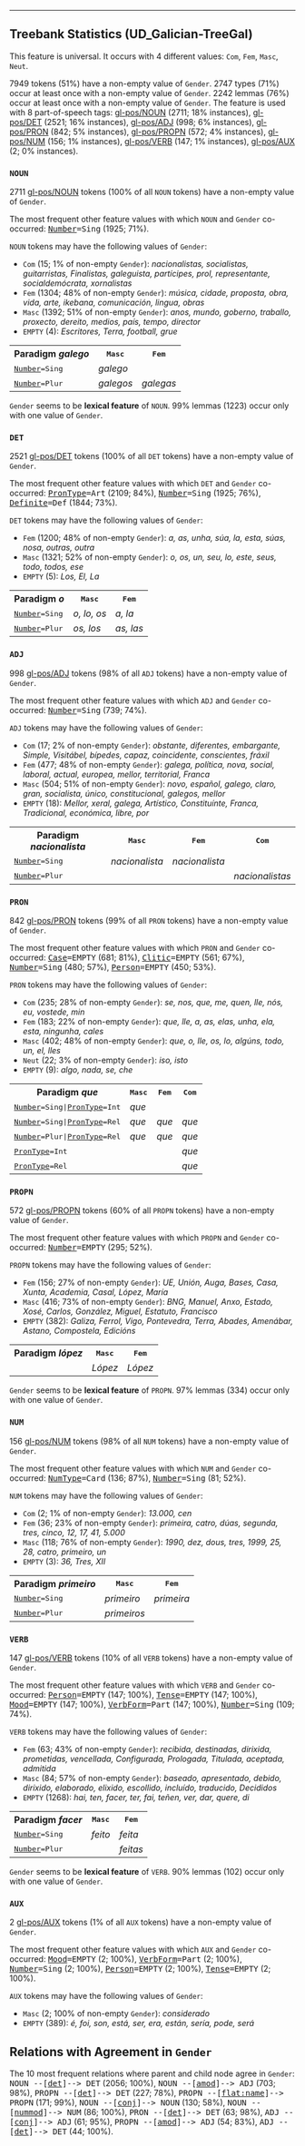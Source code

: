 

--------------------------------------------------------------------------------

## Treebank Statistics (UD_Galician-TreeGal)

This feature is universal.
It occurs with 4 different values: `Com`, `Fem`, `Masc`, `Neut`.

7949 tokens (51%) have a non-empty value of `Gender`.
2747 types (71%) occur at least once with a non-empty value of `Gender`.
2242 lemmas (76%) occur at least once with a non-empty value of `Gender`.
The feature is used with 8 part-of-speech tags: [gl-pos/NOUN]() (2711; 18% instances), [gl-pos/DET]() (2521; 16% instances), [gl-pos/ADJ]() (998; 6% instances), [gl-pos/PRON]() (842; 5% instances), [gl-pos/PROPN]() (572; 4% instances), [gl-pos/NUM]() (156; 1% instances), [gl-pos/VERB]() (147; 1% instances), [gl-pos/AUX]() (2; 0% instances).

### `NOUN`

2711 [gl-pos/NOUN]() tokens (100% of all `NOUN` tokens) have a non-empty value of `Gender`.

The most frequent other feature values with which `NOUN` and `Gender` co-occurred: <tt><a href="Number.html">Number</a>=Sing</tt> (1925; 71%).

`NOUN` tokens may have the following values of `Gender`:

* `Com` (15; 1% of non-empty `Gender`): <em>nacionalistas, socialistas, guitarristas, Finalistas, galeguista, partícipes, prol, representante, socialdemócrata, xornalistas</em>
* `Fem` (1304; 48% of non-empty `Gender`): <em>música, cidade, proposta, obra, vida, arte, ikebana, comunicación, lingua, obras</em>
* `Masc` (1392; 51% of non-empty `Gender`): <em>anos, mundo, goberno, traballo, proxecto, dereito, medios, país, tempo, director</em>
* `EMPTY` (4): <em>Escritores, Terra, football, grue</em>

<table>
  <tr><th>Paradigm <i>galego</i></th><th><tt>Masc</tt></th><th><tt>Fem</tt></th></tr>
  <tr><td><tt><a href="Number.html">Number</a>=Sing</tt></td><td><em>galego</em></td><td></td></tr>
  <tr><td><tt><a href="Number.html">Number</a>=Plur</tt></td><td><em>galegos</em></td><td><em>galegas</em></td></tr>
</table>

`Gender` seems to be **lexical feature** of `NOUN`. 99% lemmas (1223) occur only with one value of `Gender`.

### `DET`

2521 [gl-pos/DET]() tokens (100% of all `DET` tokens) have a non-empty value of `Gender`.

The most frequent other feature values with which `DET` and `Gender` co-occurred: <tt><a href="PronType.html">PronType</a>=Art</tt> (2109; 84%), <tt><a href="Number.html">Number</a>=Sing</tt> (1925; 76%), <tt><a href="Definite.html">Definite</a>=Def</tt> (1844; 73%).

`DET` tokens may have the following values of `Gender`:

* `Fem` (1200; 48% of non-empty `Gender`): <em>a, as, unha, súa, la, esta, súas, nosa, outras, outra</em>
* `Masc` (1321; 52% of non-empty `Gender`): <em>o, os, un, seu, lo, este, seus, todo, todos, ese</em>
* `EMPTY` (5): <em>Los, El, La</em>

<table>
  <tr><th>Paradigm <i>o</i></th><th><tt>Masc</tt></th><th><tt>Fem</tt></th></tr>
  <tr><td><tt><a href="Number.html">Number</a>=Sing</tt></td><td><em>o, lo, os</em></td><td><em>a, la</em></td></tr>
  <tr><td><tt><a href="Number.html">Number</a>=Plur</tt></td><td><em>os, los</em></td><td><em>as, las</em></td></tr>
</table>

### `ADJ`

998 [gl-pos/ADJ]() tokens (98% of all `ADJ` tokens) have a non-empty value of `Gender`.

The most frequent other feature values with which `ADJ` and `Gender` co-occurred: <tt><a href="Number.html">Number</a>=Sing</tt> (739; 74%).

`ADJ` tokens may have the following values of `Gender`:

* `Com` (17; 2% of non-empty `Gender`): <em>obstante, diferentes, embargante, Simple, Visitábel, bípedes, capaz, coincidente, conscientes, fráxil</em>
* `Fem` (477; 48% of non-empty `Gender`): <em>galega, política, nova, social, laboral, actual, europea, mellor, territorial, Franca</em>
* `Masc` (504; 51% of non-empty `Gender`): <em>novo, español, galego, claro, gran, socialista, único, constitucional, galegos, mellor</em>
* `EMPTY` (18): <em>Mellor, xeral, galega, Artístico, Constituínte, Franca, Tradicional, económica, libre, por</em>

<table>
  <tr><th>Paradigm <i>nacionalista</i></th><th><tt>Masc</tt></th><th><tt>Fem</tt></th><th><tt>Com</tt></th></tr>
  <tr><td><tt><a href="Number.html">Number</a>=Sing</tt></td><td><em>nacionalista</em></td><td><em>nacionalista</em></td><td></td></tr>
  <tr><td><tt><a href="Number.html">Number</a>=Plur</tt></td><td></td><td></td><td><em>nacionalistas</em></td></tr>
</table>

### `PRON`

842 [gl-pos/PRON]() tokens (99% of all `PRON` tokens) have a non-empty value of `Gender`.

The most frequent other feature values with which `PRON` and `Gender` co-occurred: <tt><a href="Case.html">Case</a>=EMPTY</tt> (681; 81%), <tt><a href="Clitic.html">Clitic</a>=EMPTY</tt> (561; 67%), <tt><a href="Number.html">Number</a>=Sing</tt> (480; 57%), <tt><a href="Person.html">Person</a>=EMPTY</tt> (450; 53%).

`PRON` tokens may have the following values of `Gender`:

* `Com` (235; 28% of non-empty `Gender`): <em>se, nos, que, me, quen, lle, nós, eu, vostede, min</em>
* `Fem` (183; 22% of non-empty `Gender`): <em>que, lle, a, as, elas, unha, ela, esta, ningunha, cales</em>
* `Masc` (402; 48% of non-empty `Gender`): <em>que, o, lle, os, lo, algúns, todo, un, el, lles</em>
* `Neut` (22; 3% of non-empty `Gender`): <em>iso, isto</em>
* `EMPTY` (9): <em>algo, nada, se, che</em>

<table>
  <tr><th>Paradigm <i>que</i></th><th><tt>Masc</tt></th><th><tt>Fem</tt></th><th><tt>Com</tt></th></tr>
  <tr><td><tt><a href="Number.html">Number</a>=Sing|<a href="PronType.html">PronType</a>=Int</tt></td><td><em>que</em></td><td></td><td></td></tr>
  <tr><td><tt><a href="Number.html">Number</a>=Sing|<a href="PronType.html">PronType</a>=Rel</tt></td><td><em>que</em></td><td><em>que</em></td><td><em>que</em></td></tr>
  <tr><td><tt><a href="Number.html">Number</a>=Plur|<a href="PronType.html">PronType</a>=Rel</tt></td><td><em>que</em></td><td><em>que</em></td><td><em>que</em></td></tr>
  <tr><td><tt><a href="PronType.html">PronType</a>=Int</tt></td><td></td><td></td><td><em>que</em></td></tr>
  <tr><td><tt><a href="PronType.html">PronType</a>=Rel</tt></td><td></td><td></td><td><em>que</em></td></tr>
</table>

### `PROPN`

572 [gl-pos/PROPN]() tokens (60% of all `PROPN` tokens) have a non-empty value of `Gender`.

The most frequent other feature values with which `PROPN` and `Gender` co-occurred: <tt><a href="Number.html">Number</a>=EMPTY</tt> (295; 52%).

`PROPN` tokens may have the following values of `Gender`:

* `Fem` (156; 27% of non-empty `Gender`): <em>UE, Unión, Auga, Bases, Casa, Xunta, Academia, Casal, López, María</em>
* `Masc` (416; 73% of non-empty `Gender`): <em>BNG, Manuel, Anxo, Estado, Xosé, Carlos, González, Miguel, Estatuto, Francisco</em>
* `EMPTY` (382): <em>Galiza, Ferrol, Vigo, Pontevedra, Terra, Abades, Amenábar, Astano, Compostela, Edicións</em>

<table>
  <tr><th>Paradigm <i>lópez</i></th><th><tt>Masc</tt></th><th><tt>Fem</tt></th></tr>
  <tr><td><tt></tt></td><td><em>López</em></td><td><em>López</em></td></tr>
</table>

`Gender` seems to be **lexical feature** of `PROPN`. 97% lemmas (334) occur only with one value of `Gender`.

### `NUM`

156 [gl-pos/NUM]() tokens (98% of all `NUM` tokens) have a non-empty value of `Gender`.

The most frequent other feature values with which `NUM` and `Gender` co-occurred: <tt><a href="NumType.html">NumType</a>=Card</tt> (136; 87%), <tt><a href="Number.html">Number</a>=Sing</tt> (81; 52%).

`NUM` tokens may have the following values of `Gender`:

* `Com` (2; 1% of non-empty `Gender`): <em>13.000, cen</em>
* `Fem` (36; 23% of non-empty `Gender`): <em>primeira, catro, dúas, segunda, tres, cinco, 12, 17, 41, 5.000</em>
* `Masc` (118; 76% of non-empty `Gender`): <em>1990, dez, dous, tres, 1999, 25, 28, catro, primeiro, un</em>
* `EMPTY` (3): <em>36, Tres, XII</em>

<table>
  <tr><th>Paradigm <i>primeiro</i></th><th><tt>Masc</tt></th><th><tt>Fem</tt></th></tr>
  <tr><td><tt><a href="Number.html">Number</a>=Sing</tt></td><td><em>primeiro</em></td><td><em>primeira</em></td></tr>
  <tr><td><tt><a href="Number.html">Number</a>=Plur</tt></td><td><em>primeiros</em></td><td></td></tr>
</table>

### `VERB`

147 [gl-pos/VERB]() tokens (10% of all `VERB` tokens) have a non-empty value of `Gender`.

The most frequent other feature values with which `VERB` and `Gender` co-occurred: <tt><a href="Person.html">Person</a>=EMPTY</tt> (147; 100%), <tt><a href="Tense.html">Tense</a>=EMPTY</tt> (147; 100%), <tt><a href="Mood.html">Mood</a>=EMPTY</tt> (147; 100%), <tt><a href="VerbForm.html">VerbForm</a>=Part</tt> (147; 100%), <tt><a href="Number.html">Number</a>=Sing</tt> (109; 74%).

`VERB` tokens may have the following values of `Gender`:

* `Fem` (63; 43% of non-empty `Gender`): <em>recibida, destinadas, dirixida, prometidas, vencellada, Configurada, Prologada, Titulada, aceptada, admitida</em>
* `Masc` (84; 57% of non-empty `Gender`): <em>baseado, apresentado, debido, dirixido, elaborado, elixido, escollido, incluído, traducido, Decididos</em>
* `EMPTY` (1268): <em>hai, ten, facer, ter, fai, teñen, ver, dar, quere, di</em>

<table>
  <tr><th>Paradigm <i>facer</i></th><th><tt>Masc</tt></th><th><tt>Fem</tt></th></tr>
  <tr><td><tt><a href="Number.html">Number</a>=Sing</tt></td><td><em>feito</em></td><td><em>feita</em></td></tr>
  <tr><td><tt><a href="Number.html">Number</a>=Plur</tt></td><td></td><td><em>feitas</em></td></tr>
</table>

`Gender` seems to be **lexical feature** of `VERB`. 90% lemmas (102) occur only with one value of `Gender`.

### `AUX`

2 [gl-pos/AUX]() tokens (1% of all `AUX` tokens) have a non-empty value of `Gender`.

The most frequent other feature values with which `AUX` and `Gender` co-occurred: <tt><a href="Mood.html">Mood</a>=EMPTY</tt> (2; 100%), <tt><a href="VerbForm.html">VerbForm</a>=Part</tt> (2; 100%), <tt><a href="Number.html">Number</a>=Sing</tt> (2; 100%), <tt><a href="Person.html">Person</a>=EMPTY</tt> (2; 100%), <tt><a href="Tense.html">Tense</a>=EMPTY</tt> (2; 100%).

`AUX` tokens may have the following values of `Gender`:

* `Masc` (2; 100% of non-empty `Gender`): <em>considerado</em>
* `EMPTY` (389): <em>é, foi, son, está, ser, era, están, sería, pode, será</em>

## Relations with Agreement in `Gender`

The 10 most frequent relations where parent and child node agree in `Gender`:
<tt>NOUN --[<a href="../dep/det.html">det</a>]--> DET</tt> (2056; 100%),
<tt>NOUN --[<a href="../dep/amod.html">amod</a>]--> ADJ</tt> (703; 98%),
<tt>PROPN --[<a href="../dep/det.html">det</a>]--> DET</tt> (227; 78%),
<tt>PROPN --[<a href="../dep/flat:name.html">flat:name</a>]--> PROPN</tt> (171; 99%),
<tt>NOUN --[<a href="../dep/conj.html">conj</a>]--> NOUN</tt> (130; 58%),
<tt>NOUN --[<a href="../dep/nummod.html">nummod</a>]--> NUM</tt> (86; 100%),
<tt>PRON --[<a href="../dep/det.html">det</a>]--> DET</tt> (63; 98%),
<tt>ADJ --[<a href="../dep/conj.html">conj</a>]--> ADJ</tt> (61; 95%),
<tt>PROPN --[<a href="../dep/amod.html">amod</a>]--> ADJ</tt> (54; 83%),
<tt>ADJ --[<a href="../dep/det.html">det</a>]--> DET</tt> (44; 100%).


